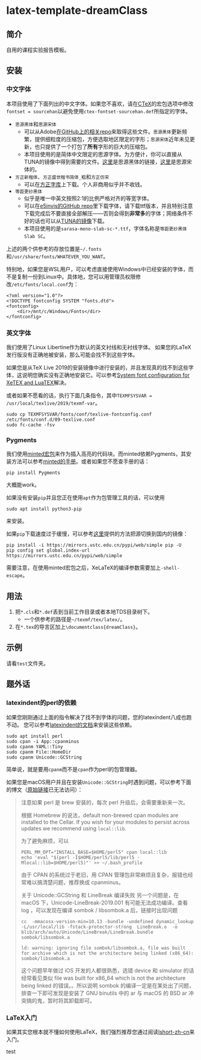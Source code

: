 # latex-template-dreamClass

## 简介

自用的课程实验报告模板。

## 安装

### 中文字体

本项目使用了下面列出的中文字体。如果您不喜欢，请在[CTeX](http://mirrors.ctan.org/language/chinese/ctex/ctex.pdf)的宏包选项中修改`fontset = sourcehan`以避免使用`ctex-fontset-sourcehan.def`所指定的字体。

- `思源黑体`和`思源宋体`
    - 可以从Adobe[在GitHub上的相关repo](https://github.com/adobe-fonts)来取得这些文件。`思源黑体`更新频繁，提供细粒度的压缩包，方便选取地区限定的字形；`思源宋体`近年未见更新，也只提供了一个打包了**所有**字形的巨大的压缩包。
    - 本项目使用的是简体中文限定的思源字体。为方便计，你可以直接从TUNA的镜像中得到需要的文件。[这里](https://mirrors.tuna.tsinghua.edu.cn/adobe-fonts/source-han-sans/SubsetOTF/CN/)是思源黑体的链接，[这里](https://mirrors.tuna.tsinghua.edu.cn/adobe-fonts/source-han-serif/SubsetOTF/CN/)是思源宋体的。
- `方正新楷体`、`方正盛世楷书简体_粗`和`方正仿宋`
    - 可以在[方正字库](https://www.foundertype.com/)上下载。个人非商用似乎并不收钱。
- `等距更纱黑体`
  - 似乎是唯一中英文按照2:1的比例严格对齐的等宽字体。
  - 可以在[e5invis的GitHub repo](https://github.com/be5invis/Sarasa-Gothic)里下载字体，请下载ttf版本，并且特别注意下载完成后不要直接全部解压——否则会得到**非常多**的字体；网络条件不好的话也可以从[TUNA的镜像](https://mirrors.tuna.tsinghua.edu.cn/github-release/be5invis/Sarasa-Gothic/LatestRelease/sarasa-gothic-ttf-0.32.3.7z)下载。
  - 本项目使用的是`sarasa-mono-slab-sc-*.ttf`，字体名称是`等距更纱黑体 Slab SC`。

上述的两个供参考的存放位置是`~/.fonts`和`/usr/share/fonts/WHATEVER_YOU_WANT`。

特别地，如果您是WSL用户，可以考虑直接使用Windows中已经安装的字体，而不是复制一份到Linux中。具体地，您可以用管理员权限修改`/etc/fonts/local.conf`为：
```
<?xml version="1.0"?>
<!DOCTYPE fontconfig SYSTEM "fonts.dtd">
<fontconfig>
    <dir>/mnt/c/Windows/Fonts</dir>
</fontconfig>
```

### 英文字体

我们使用了Linux Libertine作为默认的英文衬线和无衬线字体。
如果您的LaTeX发行版没有正确地被安装，那么可能会找不到这些字体。

如果您是从TeX Live 2019的安装镜像中进行安装的，并且发现真的找不到这些字体，这说明您确实没有正确地安装它。可以参考[System font configuration for XeTEX and LuaTEX](http://www.tug.org/texlive/doc/texlive-en/texlive-en.html#x1-340003.4.4)解决。

或者如果不愿看的话，执行下面几条指令，其中`TEXMFSYSVAR = /usr/local/texlive/2019/texmf-var`。

```
sudo cp TEXMFSYSVAR/fonts/conf/texlive-fontconfig.conf /etc/fonts/conf.d/09-texlive.conf
sudo fc-cache -fsv
```

### Pygments

我们使用[minted宏包](https://github.com/gpoore/minted)来作为插入高亮的代码块。而minted依赖Pygments，其安装方法可以参考[minted的手册](https://github.com/gpoore/minted/blob/master/source/minted.pdf)。或者如果您不愿查手册的话：
```
pip install Pygments
```
大概能work。

如果没有安装`pip`并且您正在使用`apt`作为包管理工具的话，可以使用
```
sudo apt install python3-pip
```
来安装。

如果`pip`下载速度过于缓慢，可以参考[这里](https://mirrors.ustc.edu.cn/help/pypi.html)提供的方法把源切换到国内的镜像：
```
pip install -i https://mirrors.ustc.edu.cn/pypi/web/simple pip -U
pip config set global.index-url https://mirrors.ustc.edu.cn/pypi/web/simple
```

需要注意，在使用minted宏包之后，XeLaTeX的编译参数需要加上`-shell-escape`。

## 用法
1. 把`*.cls`和`*.def`丢到当前工作目录或者本地TDS目录树下。
   - 一个供参考的路径是`~/texmf/tex/latex/`。
2. 在`*.tex`的导言区加上`\documentclass{dreamClass}`。

## 示例

请看`test`文件夹。

## 题外话

### latexindent的perl的依赖

如果您刚刚通过上面的指令解决了找不到字体的问题，您的latexindent八成也跑不动。
您可以参考[latexindent的文档](https://mirror.easyname.at/ctan/support/latexindent/documentation/latexindent.pdf)来安装这些依赖。

```
sudo apt install perl
sudo cpan -i App::cpanminus
sudo cpanm YAML::Tiny
sudo cpanm File::HomeDir
sudo cpanm Unicode::GCString
```

简单说，就是要用`cpanm`而不是`cpan`作为perl的包管理器。

如果您是macOS用户并且在安装`Unicode::GCString`时遇到问题，可以参考下面的博文（[原始链接](https://zzi.io/?cat=15)已无法访问）：

> 注意如果 perl 是 brew 安装的，每次 perl 升级后，会需要重新来一次。
>
> 根据 Homebrew 的说法，default non-brewed cpan modules are installed to the Cellar. If you wish
> for your modules to persist across updates we recommend using `local::lib`.
>
> 为了避免麻烦，可以
> ```
> PERL_MM_OPT="INSTALL_BASE=$HOME/perl5" cpan local::lib
> echo 'eval "$(perl -I$HOME/perl5/lib/perl5 -Mlocal::lib=$HOME/perl5)"' >> ~/.bash_profile
> ```
> 由于 CPAN 的系统过于老旧，用 CPAN 管理包非常麻烦且复杂，报错也经常难以搞清楚问题，推荐换成 cpanminus。
>
> 关于 Unicode::GCString 和 LineBreak 编译失败
> 另一个问题是，在 macOS 下，Unicode-LineBreak-2019.001 有可能无法成功编译。查看 log ，可以发现在编译 sombok / libsombok.a 后，链接时出现问题
> ```
> cc  -mmacosx-version-min=10.13 -bundle -undefined dynamic_lookup -L/usr/local/lib -fstack-protector-strong  LineBreak.o  -o blib/arch/auto/Unicode/LineBreak/LineBreak.bundle sombok/libsombok.a
>
> ld: warning: ignoring file sombok/libsombok.a, file was built for archive which is not the architecture being linked (x86_64): sombok/libsombok.a
> ```
> 这个问题早年做过 iOS 开发的人都很熟悉，选错 device 和 simulator 的话经常看见类似 file was built for x86_64 which is not the architecture being linked 的错误。。所以说明 sombok 的编译一定是在某处出了问题，排查一下即可发现是安装了 GNU binutils 中的 ar 与 macOS 的 BSD ar 冲突搞的鬼，暂时将其卸载即可。

### LaTeX入门
如果其实您根本就不懂如何使用LaTeX，我们强烈推荐您通过阅读[lshort-zh-cn](https://github.com/CTeX-org/lshort-zh-cn/releases)来入门。

test